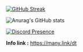 [![GitHub Streak](https://github-readme-streak-stats.herokuapp.com?user=duongtuan303030&theme=dark&hide_border=true&date_format=M%20j%5B%2C%20Y%5D)](https://git.io/streak-stats)

![Anurag's GitHub stats](https://github-readme-stats.vercel.app/api?username=duongtuan303030&show_icons=true&theme=radical)

[![Discord Presence](https://lanyard-profile-readme-nyria.vercel.app/api/542602170080428063)](https://discord.com/users/542602170080428063)

**Info link :** https://many.link/dt
